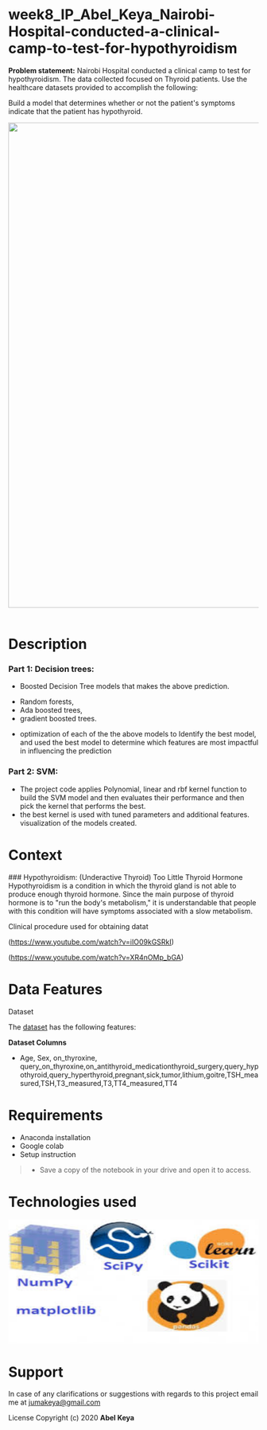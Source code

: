 # week8_IP_Abel_Keya_Nairobi-Hospital-conducted-a-clinical-camp-to-test-for-hypothyroidism

**Problem statement:** Nairobi Hospital conducted a clinical camp to test for hypothyroidism. The data collected focused on Thyroid patients. Use the healthcare datasets provided to accomplish the following:  

Build a model that determines whether or not the patient's symptoms indicate that the patient has hypothyroid.

<p alignment="center">
   <img src="thyroid8" width="850" height="975" align="center">
  
  <img src="thyroidreg2..jpeg" width="0" height="0" align="center">
  </p>

# Description

### Part 1: Decision trees:

- Boosted Decision Tree models that makes the above prediction. 
* Random forests,
* Ada boosted trees,
* gradient boosted trees.
- optimization of each of the the above models to Identify the best model, and used the best model to determine which features are most impactful in influencing the prediction

### Part 2: SVM:

- The project code applies Polynomial, linear and rbf kernel function to build the SVM model and then evaluates their performance and then  pick the kernel that performs the best. 
- the best kernel is  used with tuned parameters and  additional features. 
visualization of  the models created. 

# Context
<p>
### Hypothyroidism: (Underactive Thyroid) Too Little Thyroid Hormone
Hypothyroidism is a condition in which the thyroid gland is not able to produce enough thyroid hormone. Since the main purpose of thyroid hormone is to "run the body's metabolism," it is understandable that people with this condition will have symptoms associated with a slow metabolism.
   </p>
   Clinical procedure used for obtaining datat
 
 (https://www.youtube.com/watch?v=iIO09kGSRkI)
  
 (https://www.youtube.com/watch?v=XR4nOMp_bGA)

# Data Features
Dataset

The [dataset](https://github.com/abel-keya/week8_IP_Abel_Keya_Nairobi-Hospital-conducted-a-clinical-camp-to-test-for-hypothyroidism/blob/master/hypothyroid.csv) has the following features:

**Dataset Columns**
* Age, Sex, on_thyroxine, query_on_thyroxine,on_antithyroid_medicationthyroid_surgery,query_hypothyroid,query_hyperthyroid,pregnant,sick,tumor,lithium,goitre,TSH_measured,TSH,T3_measured,T3,TT4_measured,TT4

# Requirements
* Anaconda installation
* Google colab
* Setup instruction
> * Save a copy of the notebook in your drive and open it to access.
# Technologies used
<p>
  <img src="tech3.jpg" width="850" height="250" align="center" alt="DS" title="Requirements" />
 
</p>

# Support
In case of any clarifications or suggestions with regards to this project email me at jumakeya@gmail.com

License
Copyright (c) 2020 **Abel Keya**

